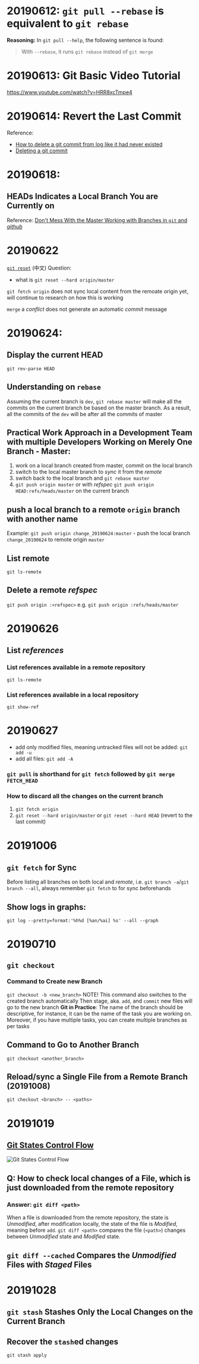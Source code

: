 # 20190612: `git pull --rebase` is equivalent to `git rebase`

**Reasoning:** In `git pull --help`, the following sentence is found:

> With `--rebase`, it runs `git rebase` instead of `git merge`

# 20190613: Git Basic Video Tutorial
https://www.youtube.com/watch?v=HRR8xcTmpe4

# 20190614: Revert the Last Commit

Reference: 
* [How to delete a git commit from log like it had never existed](https://stackoverflow.com/questions/8901542/how-to-delete-a-git-commit-from-log-like-it-had-never-existed)
* [Deleting a git commit](https://www.clock.co.uk/insight/deleting-a-git-commit)

# 20190618:
## HEADs Indicates a Local Branch You are Currently on

Reference: [Don't Mess With the Master Working with Branches in `git` and *github*](https://thenewstack.io/dont-mess-with-the-master-working-with-branches-in-git-and-github/)

# 20190622
[`git reset`](https://www.youtube.com/watch?v=QEuqlpMOL9E&list=PLXO45tsB95cKysjmSNln65YoUt9lwEl7-&index=6) (中文)
Question:
* what is `git reset --hard origin/master`

`git fetch origin` does not sync local content from the remoate origin yet, will continue to research on how this is working

`merge` a *conflict* does not generate an automatic *commit* message

# 20190624: 
## Display the current HEAD
`git rev-parse HEAD`

## Understanding on `rebase`
Assuming the current branch is `dev`, `git rebase master` will make all the commits on the current branch be based on the master branch. As a result, all the commits of the `dev` will be after all the commits of master 

## **Practical Work Approach in a Development Team with multiple Developers Working on Merely One Branch - Master**: 
1. work on a local branch created from master, commit on the local branch
2. switch to the local master branch to *sync* it from the *remote*
3. switch back to the local branch and `git rebase master`
4. `git push origin master` or with *refspec* `git push origin HEAD:refs/heads/master` on the current branch

## push a local branch to a remote `origin` branch with another name
Example: `git push origin change_20190624:master` - push the local branch `change_20190624` to remote origin `master`

## List remote
`git ls-remote`

## Delete a remote *refspec* 
`git push origin :<refspec>` e.g. `git push origin :refs/heads/master`

# 20190626
## List *references*
### List references available in a remote repository
`git ls-remote`
### List references available in a local repository 
`git show-ref`

# 20190627
* add only modified files, meaning untracked files will not be added: `git add -u`
* add all files: `git add -A`

### `git pull` is shorthand for `git fetch` followed by `git merge FETCH_HEAD`

### How to discard all the changes on the current branch
1. `git fetch origin`
2. `git reset --hard origin/master` or `git reset --hard HEAD` (revert to the last commit)

# 20191006
## `git fetch` for Sync
Before listing all branches on both local and *remote*, i.e. `git branch -a`/`git branch --all`, always remember `git fetch` to for sync beforehands

## Show logs in graphs:
`git log --pretty=format:'%h%d [%an/%ai] %s' --all --graph`

# 20190710
## `git checkout`
### Command to Create new Branch
`git checkout -b <new_branch>`
NOTE! This command also switches to the created branch automatically
Then stage, aka. `add`, and `commit` new files will go to the new branch
**Git in Practice**: The name of the branch should be descriptive, for instance, it can be the name of the task you are working on. Moreover, if you have multiple tasks, you can create multiple branches as per tasks  
## Command to Go to Another Branch
`git checkout <another_branch>`
## Reload/sync a Single File from a Remote Branch (20191008)
`git checkout <branch> -- <paths>`

# 20191019
## [Git States Control Flow](https://git-scm.com/book/en/v2/Git-Basics-Recording-Changes-to-the-Repository)
![Git States Control Flow](https://git-scm.com/book/en/v2/images/lifecycle.png)
## Q: How to check local changes of a File, which is just downloaded from the remote repository 
### Answer: `git diff <path>`
When a file is downloaded from the remote repository, the state is *Unmodified*, after modification locally, the state of the file is *Modified*, meaning before `add`. `git diff <path>` compares the file (`<path>`) changes between *Unmodified* state and *Modified* state.
## `git diff --cached` Compares the *Unmodified* Files with *Staged* Files

# 20191028
## `git stash` Stashes Only the **Local Changes on the Current Branch**
## Recover the `stash`ed changes
`git stash apply`
